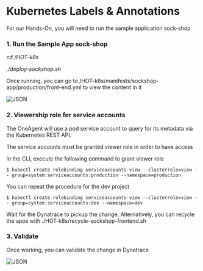 # Kubernetes Labels & Annotations

For our Hands-On, you will need to run the sample application sock-shop

### 1. Run the Sample App sock-shop

<i>
cd /HOT-k8s

./deploy-sockshop.sh
</i>

Once running, you can go to /HOT-k8s/manifests/sockshop-app/production/front-end.yml to view the content in it

![JSON](https://github.com/Nodnarboen/HOT-k8s/blob/master/assets/Picture11.png)

### 2. Viewership role for service accounts
The OneAgent will use a pod service account to query for its metadata via the Kubernetes REST API.

The service accounts must be granted viewer role in order to have access

In the CLI, execute the following command to grant viewer role 

	$ kubectl create rolebinding serviceaccounts-view --clusterrole=view --	group=system:serviceaccounts:production --namespace=production
You can repeat the procedure for the dev project

	$ kubectl create rolebinding serviceaccounts-view --clusterrole=view --	group=system:serviceaccounts:dev --namespace=dev

Wait for the Dynatrace to pickup the change. Alternatively, you can recycle the apps with ./HOT-k8s/recycle-sockshop-frontend.sh

### 3. Validate

Once working, you can validate the change in Dynatrace

![JSON](https://github.com/Nodnarboen/HOT-k8s/blob/master/assets/Picture12.png)





